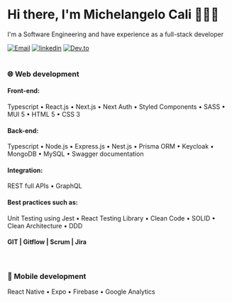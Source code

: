 # Hi there, I'm Michelangelo Cali 👨🏻‍💻
I'm a Software Engineering and have experience as a full-stack developer

[![Email](https://img.shields.io/badge/-Hotmail-0078D4?style=for-the-badge&logo=microsoft-outlook&logoColor=white&mailto:michelangelocali@hotmail.com)](mailto:michelangelocali@hotmail.com)
[![linkedin](https://img.shields.io/badge/LinkedIn-0A66C2?style=for-the-badge&logo=linkedin&logoColor=white&url=https://www.linkedin.com/in/michelangelocali/)](https://www.linkedin.com/in/michelangelocali/)
[![Dev.to](https://img.shields.io/badge/dev.to-0C0C0C?style=for-the-badge&logo=dev.to&logoColor=white)](https://dev.to/michelangelocali)
<br><br>


### 🌐 Web development

#### Front-end:

Typescript • React.js • Next.js • Next Auth • Styled Components • SASS • MUI 5 • HTML 5 • CSS 3


#### Back-end:
Typescript • Node.js • Express.js • Nest.js • Prisma ORM • Keycloak • MongoDB • MySQL • Swagger documentation


#### Integration: 
REST full APIs • GraphQL 


#### Best practices such as: 
Unit Testing using Jest • React Testing Library • Clean Code • SOLID • Clean Architecture • DDD

#### GIT | Gitflow | Scrum | Jira 
<br>


### 📱 Mobile development
React Native • Expo • Firebase • Google Analytics
<br>

